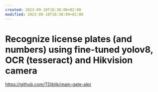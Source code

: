 ```yaml
---
created: 2023-09-18T18:38:00+02:00
modified: 2023-09-18T18:38:09+02:00
---
```


# Recognize license plates (and numbers) using fine-tuned yolov8, OCR (tesseract) and Hikvision camera

https://github.com/TDiblik/main-gate-alpr
